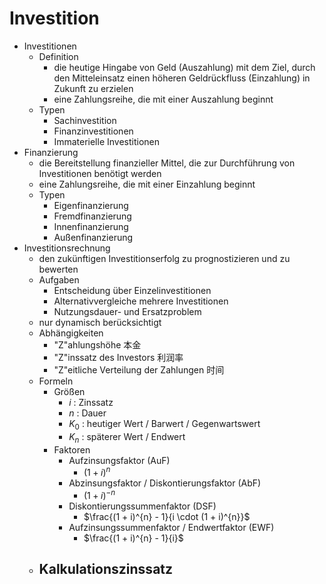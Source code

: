 # Investition 
- Investitionen 
	- Definition 
		- die heutige Hingabe von Geld (Auszahlung) mit dem Ziel, durch den Mitteleinsatz einen höheren Geldrückfluss (Einzahlung) in Zukunft zu erzielen 
		- eine Zahlungsreihe, die mit einer Auszahlung beginnt 
	- Typen 
		- Sachinvestition 
		- Finanzinvestitionen 
		- Immaterielle Investitionen 
- Finanzierung 
	- die Bereitstellung finanzieller Mittel, die zur Durchführung von Investitionen benötigt werden 
	- eine Zahlungsreihe, die mit einer Einzahlung beginnt 
	- Typen 
		- Eigenfinanzierung 
		- Fremdfinanzierung 
		- Innenfinanzierung 
		- Außenfinanzierung 
- Investitionsrechnung 
	- den zukünftigen Investitionserfolg zu prognostizieren und zu bewerten 
	- Aufgaben 
		- Entscheidung über Einzelinvestitionen 
		- Alternativvergleiche mehrere Investitionen 
		- Nutzungsdauer- und Ersatzproblem 
	- nur dynamisch berücksichtigt 
	- Abhängigkeiten 
		- "Z"ahlungshöhe 本金 
		- "Z"inssatz des Investors 利润率 
		- "Z"eitliche Verteilung der Zahlungen 时间 
	- Formeln 
		- Größen 
			- $i$ : Zinssatz 
			- $n$ : Dauer 
			- $K_{0}$ : heutiger Wert / Barwert / Gegenwartswert 
			- $K_{n}$ : späterer Wert / Endwert 
		- Faktoren 
			- Aufzinsungsfaktor (AuF) 
				- $(1 + i)^{n}$ 
			- Abzinsungsfaktor / Diskontierungsfaktor (AbF) 
				- $(1 + i)^{-n}$ 
			- Diskontierungssummenfaktor (DSF) 
				- $\frac{(1 + i)^{n} - 1}{i \cdot (1 + i)^{n}}$ 
			- Aufzinsungssummenfaktor / Endwertfaktor (EWF) 
				- $\frac{(1 + i)^{n} - 1}{i}$ 
	- Kalkulationszinssatz 
		- 